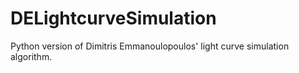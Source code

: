 DELightcurveSimulation
======================

Python version of Dimitris Emmanoulopoulos' light curve simulation algorithm.
